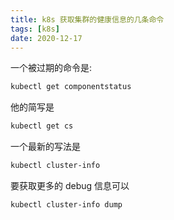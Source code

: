 ```yaml
---
title: k8s 获取集群的健康信息的几条命令
tags: [k8s]
date: 2020-12-17
---
```

一个被过期的命令是:
```bash
kubectl get componentstatus
```
他的简写是
```bash
kubectl get cs
```

一个最新的写法是
```bash
kubectl cluster-info
```
要获取更多的 debug 信息可以
```bash
kubectl cluster-info dump
```
